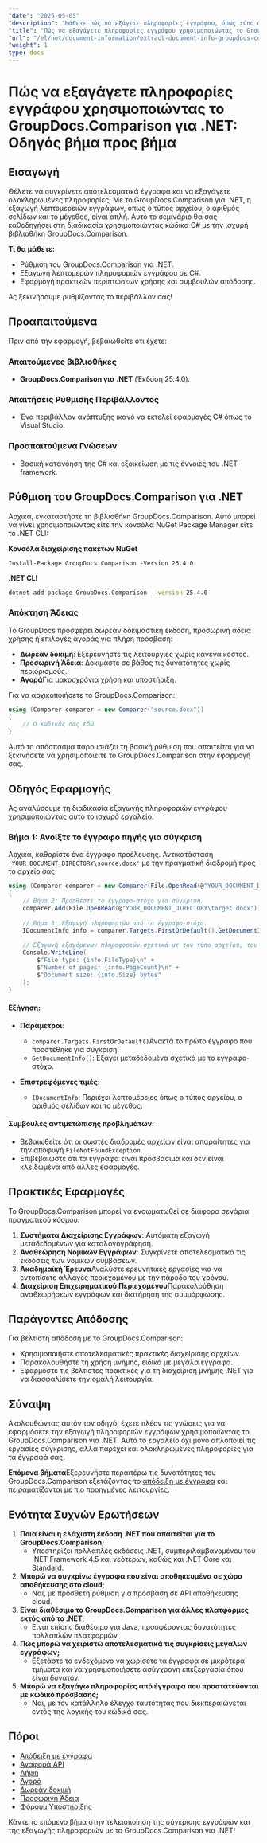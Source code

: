 ```yaml
---
"date": "2025-05-05"
"description": "Μάθετε πώς να εξάγετε πληροφορίες εγγράφου, όπως τύπο αρχείου, αριθμό σελίδων και μέγεθος, χρησιμοποιώντας το GroupDocs.Comparison για .NET με αυτό το λεπτομερές σεμινάριο C#."
"title": "Πώς να εξαγάγετε πληροφορίες εγγράφου χρησιμοποιώντας το GroupDocs.Comparison για .NET™; Ένας πλήρης οδηγός"
"url": "/el/net/document-information/extract-document-info-groupdocs-comparison-net/"
"weight": 1
type: docs
---
```

# Πώς να εξαγάγετε πληροφορίες εγγράφου χρησιμοποιώντας το GroupDocs.Comparison για .NET: Οδηγός βήμα προς βήμα

## Εισαγωγή

Θέλετε να συγκρίνετε αποτελεσματικά έγγραφα και να εξαγάγετε ολοκληρωμένες πληροφορίες; Με το GroupDocs.Comparison για .NET, η εξαγωγή λεπτομερειών εγγράφων, όπως ο τύπος αρχείου, ο αριθμός σελίδων και το μέγεθος, είναι απλή. Αυτό το σεμινάριο θα σας καθοδηγήσει στη διαδικασία χρησιμοποιώντας κώδικα C# με την ισχυρή βιβλιοθήκη GroupDocs.Comparison.

**Τι θα μάθετε:**
- Ρύθμιση του GroupDocs.Comparison για .NET.
- Εξαγωγή λεπτομερών πληροφοριών εγγράφου σε C#.
- Εφαρμογή πρακτικών περιπτώσεων χρήσης και συμβουλών απόδοσης.

Ας ξεκινήσουμε ρυθμίζοντας το περιβάλλον σας!

## Προαπαιτούμενα

Πριν από την εφαρμογή, βεβαιωθείτε ότι έχετε:

### Απαιτούμενες βιβλιοθήκες
- **GroupDocs.Comparison για .NET** (Έκδοση 25.4.0).

### Απαιτήσεις Ρύθμισης Περιβάλλοντος
- Ένα περιβάλλον ανάπτυξης ικανό να εκτελεί εφαρμογές C# όπως το Visual Studio.

### Προαπαιτούμενα Γνώσεων
- Βασική κατανόηση της C# και εξοικείωση με τις έννοιες του .NET framework.

## Ρύθμιση του GroupDocs.Comparison για .NET

Αρχικά, εγκαταστήστε τη βιβλιοθήκη GroupDocs.Comparison. Αυτό μπορεί να γίνει χρησιμοποιώντας είτε την κονσόλα NuGet Package Manager είτε το .NET CLI:

**Κονσόλα διαχείρισης πακέτων NuGet**
```plaintext
Install-Package GroupDocs.Comparison -Version 25.4.0
```

**\.NET CLI**
```bash
dotnet add package GroupDocs.Comparison --version 25.4.0
```

### Απόκτηση Άδειας
Το GroupDocs προσφέρει δωρεάν δοκιμαστική έκδοση, προσωρινή άδεια χρήσης ή επιλογές αγοράς για πλήρη πρόσβαση:
- **Δωρεάν δοκιμή**: Εξερευνήστε τις λειτουργίες χωρίς κανένα κόστος.
- **Προσωρινή Άδεια**: Δοκιμάστε σε βάθος τις δυνατότητες χωρίς περιορισμούς.
- **Αγορά**Για μακροχρόνια χρήση και υποστήριξη.

Για να αρχικοποιήσετε το GroupDocs.Comparison:
```csharp
using (Comparer comparer = new Comparer("source.docx"))
{
    // Ο κωδικός σας εδώ
}
```
Αυτό το απόσπασμα παρουσιάζει τη βασική ρύθμιση που απαιτείται για να ξεκινήσετε να χρησιμοποιείτε το GroupDocs.Comparison στην εφαρμογή σας.

## Οδηγός Εφαρμογής

Ας αναλύσουμε τη διαδικασία εξαγωγής πληροφοριών εγγράφου χρησιμοποιώντας αυτό το ισχυρό εργαλείο.

### Βήμα 1: Ανοίξτε το έγγραφο πηγής για σύγκριση

Αρχικά, καθορίστε ένα έγγραφο προέλευσης. Αντικατάσταση `'YOUR_DOCUMENT_DIRECTORY\source.docx'` με την πραγματική διαδρομή προς το αρχείο σας:
```csharp
using (Comparer comparer = new Comparer(File.OpenRead(@"YOUR_DOCUMENT_DIRECTORY\source.docx")))
{
    // Βήμα 2: Προσθέστε το έγγραφο-στόχο για σύγκριση.
    comparer.Add(File.OpenRead(@"YOUR_DOCUMENT_DIRECTORY\target.docx"));
    
    // Βήμα 3: Εξαγωγή πληροφοριών από το έγγραφο-στόχο.
    IDocumentInfo info = comparer.Targets.FirstOrDefault().GetDocumentInfo();
    
    // Εξαγωγή εξαγόμενων πληροφοριών σχετικά με τον τύπο αρχείου, τον αριθμό σελίδων και το μέγεθος σε byte
    Console.WriteLine(
        $"File type: {info.FileType}\n" +
        $"Number of pages: {info.PageCount}\n" +
        $"Document size: {info.Size} bytes"
    );
}
```
#### Εξήγηση:
- **Παράμετροι**:
  - `comparer.Targets.FirstOrDefault()`Ανακτά το πρώτο έγγραφο που προστέθηκε για σύγκριση.
  - `GetDocumentInfo()`: Εξάγει μεταδεδομένα σχετικά με το έγγραφο-στόχο.

- **Επιστρεφόμενες τιμές**: 
  - `IDocumentInfo`: Περιέχει λεπτομέρειες όπως ο τύπος αρχείου, ο αριθμός σελίδων και το μέγεθος.

#### Συμβουλές αντιμετώπισης προβλημάτων:
- Βεβαιωθείτε ότι οι σωστές διαδρομές αρχείων είναι απαραίτητες για την αποφυγή `FileNotFoundException`.
- Επιβεβαιώστε ότι τα έγγραφα είναι προσβάσιμα και δεν είναι κλειδωμένα από άλλες εφαρμογές.

## Πρακτικές Εφαρμογές

Το GroupDocs.Comparison μπορεί να ενσωματωθεί σε διάφορα σενάρια πραγματικού κόσμου:
1. **Συστήματα Διαχείρισης Εγγράφων**: Αυτόματη εξαγωγή μεταδεδομένων για καταλογογράφηση.
2. **Αναθεώρηση Νομικών Εγγράφων**: Συγκρίνετε αποτελεσματικά τις εκδόσεις των νομικών συμβάσεων.
3. **Ακαδημαϊκή Έρευνα**Αναλύστε ερευνητικές εργασίες για να εντοπίσετε αλλαγές περιεχομένου με την πάροδο του χρόνου.
4. **Διαχείριση Επιχειρηματικού Περιεχομένου**Παρακολούθηση αναθεωρήσεων εγγράφων και διατήρηση της συμμόρφωσης.

## Παράγοντες Απόδοσης

Για βέλτιστη απόδοση με το GroupDocs.Comparison:
- Χρησιμοποιήστε αποτελεσματικές πρακτικές διαχείρισης αρχείων.
- Παρακολουθήστε τη χρήση μνήμης, ειδικά με μεγάλα έγγραφα.
- Εφαρμόστε τις βέλτιστες πρακτικές για τη διαχείριση μνήμης .NET για να διασφαλίσετε την ομαλή λειτουργία.

## Σύναψη

Ακολουθώντας αυτόν τον οδηγό, έχετε πλέον τις γνώσεις για να εφαρμόσετε την εξαγωγή πληροφοριών εγγράφων χρησιμοποιώντας το GroupDocs.Comparison για .NET. Αυτό το εργαλείο όχι μόνο απλοποιεί τις εργασίες σύγκρισης, αλλά παρέχει και ολοκληρωμένες πληροφορίες για τα έγγραφά σας.

**Επόμενα βήματα**Εξερευνήστε περαιτέρω τις δυνατότητες του GroupDocs.Comparison εξετάζοντας το [απόδειξη με έγγραφα](https://docs.groupdocs.com/comparison/net/) και πειραματίζονται με πιο προηγμένες λειτουργίες.

## Ενότητα Συχνών Ερωτήσεων

1. **Ποια είναι η ελάχιστη έκδοση .NET που απαιτείται για το GroupDocs.Comparison;**
   - Υποστηρίζει πολλαπλές εκδόσεις .NET, συμπεριλαμβανομένου του .NET Framework 4.5 και νεότερων, καθώς και .NET Core και Standard.
2. **Μπορώ να συγκρίνω έγγραφα που είναι αποθηκευμένα σε χώρο αποθήκευσης στο cloud;**
   - Ναι, με πρόσθετη ρύθμιση για πρόσβαση σε API αποθήκευσης cloud.
3. **Είναι διαθέσιμο το GroupDocs.Comparison για άλλες πλατφόρμες εκτός από το .NET;**
   - Είναι επίσης διαθέσιμο για Java, προσφέροντας δυνατότητες πολλαπλών πλατφορμών.
4. **Πώς μπορώ να χειριστώ αποτελεσματικά τις συγκρίσεις μεγάλων εγγράφων;**
   - Εξετάστε το ενδεχόμενο να χωρίσετε τα έγγραφα σε μικρότερα τμήματα και να χρησιμοποιήσετε ασύγχρονη επεξεργασία όπου είναι δυνατόν.
5. **Μπορώ να εξαγάγω πληροφορίες από έγγραφα που προστατεύονται με κωδικό πρόσβασης;**
   - Ναι, με τον κατάλληλο έλεγχο ταυτότητας που διεκπεραιώνεται εντός της λογικής του κώδικά σας.

## Πόροι

- [Απόδειξη με έγγραφα](https://docs.groupdocs.com/comparison/net/)
- [Αναφορά API](https://reference.groupdocs.com/comparison/net/)
- [Λήψη](https://releases.groupdocs.com/comparison/net/)
- [Αγορά](https://purchase.groupdocs.com/buy)
- [Δωρεάν δοκιμή](https://releases.groupdocs.com/comparison/net/)
- [Προσωρινή Άδεια](https://purchase.groupdocs.com/temporary-license/)
- [Φόρουμ Υποστήριξης](https://forum.groupdocs.com/c/comparison/)

Κάντε το επόμενο βήμα στην τελειοποίηση της σύγκρισης εγγράφων και της εξαγωγής πληροφοριών με το GroupDocs.Comparison για .NET!
